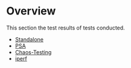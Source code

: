 # Overview

This section the test results of tests conducted.

* [Standalone](https://github.com/Asim-A/scaling-wiz/tree/master/results/standalone)
* [PSA](https://github.com/Asim-A/scaling-wiz/tree/master/results/PSA)
* [Chaos-Testing](https://github.com/Asim-A/scaling-wiz/tree/master/results/chaos-testing)
* [iperf](https://github.com/Asim-A/scaling-wiz/tree/master/results/iperf)
